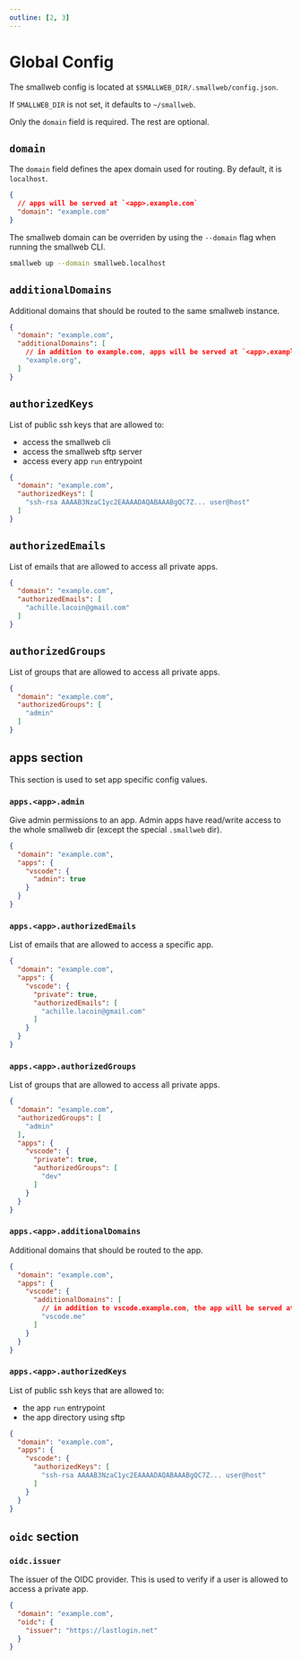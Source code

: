 ```yaml
---
outline: [2, 3]
---
```


# Global Config

The smallweb config is located at `$SMALLWEB_DIR/.smallweb/config.json`.

If `SMALLWEB_DIR` is not set, it defaults to `~/smallweb`.

Only the `domain` field is required. The rest are optional.

## `domain`

The `domain` field defines the apex domain used for routing. By default, it is `localhost`.

```json
{
  // apps will be served at `<app>.example.com`
  "domain": "example.com"
}
```

The smallweb domain can be overriden by using the `--domain` flag when running the smallweb CLI.

```sh
smallweb up --domain smallweb.localhost
```

## `additionalDomains`

Additional domains that should be routed to the same smallweb instance.

```json
{
  "domain": "example.com",
  "additionalDomains": [
    // in addition to example.com, apps will be served at `<app>.example.org`
    "example.org",
  ]
}
```

## `authorizedKeys`

List of public ssh keys that are allowed to:

- access the smallweb cli
- access the smallweb sftp server
- access every app `run` entrypoint

```json
{
  "domain": "example.com",
  "authorizedKeys": [
    "ssh-rsa AAAAB3NzaC1yc2EAAAADAQABAAABgQC7Z... user@host"
  ]
}
```

## `authorizedEmails`

List of emails that are allowed to access all private apps.

```json
{
  "domain": "example.com",
  "authorizedEmails": [
    "achille.lacoin@gmail.com"
  ]
}
```

## `authorizedGroups`

List of groups that are allowed to access all private apps.

```json
{
  "domain": "example.com",
  "authorizedGroups": [
    "admin"
  ]
}
```

## apps section

This section is used to set app specific config values.

### `apps.<app>.admin`

Give admin permissions to an app. Admin apps have read/write access to the whole smallweb dir (except the special `.smallweb` dir).

```json
{
  "domain": "example.com",
  "apps": {
    "vscode": {
      "admin": true
    }
  }
}
```

### `apps.<app>.authorizedEmails`

List of emails that are allowed to access a specific app.

```json
{
  "domain": "example.com",
  "apps": {
    "vscode": {
      "private": true,
      "authorizedEmails": [
        "achille.lacoin@gmail.com"
      ]
    }
  }
}
```

### `apps.<app>.authorizedGroups`

List of groups that are allowed to access all private apps.

```json
{
  "domain": "example.com",
  "authorizedGroups": [
    "admin"
  ],
  "apps": {
    "vscode": {
      "private": true,
      "authorizedGroups": [
        "dev"
      ]
    }
  }
}
```

### `apps.<app>.additionalDomains`

Additional domains that should be routed to the app.

```json
{
  "domain": "example.com",
  "apps": {
    "vscode": {
      "additionalDomains": [
        // in addition to vscode.example.com, the app will be served at vscode.me
        "vscode.me"
      ]
    }
  }
}
```

### `apps.<app>.authorizedKeys`

List of public ssh keys that are allowed to:

- the app `run` entrypoint
- the app directory using sftp

```json
{
  "domain": "example.com",
  "apps": {
    "vscode": {
      "authorizedKeys": [
        "ssh-rsa AAAAB3NzaC1yc2EAAAADAQABAAABgQC7Z... user@host"
      ]
    }
  }
}
```

## `oidc` section

### `oidc.issuer`

The issuer of the OIDC provider. This is used to verify if a user is allowed to access a private app.

```json
{
  "domain": "example.com",
  "oidc": {
    "issuer": "https://lastlogin.net"
  }
}
```
